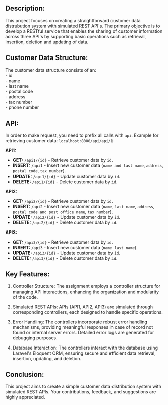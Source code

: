 ## Description:
This project focuses on creating a straightforward customer data distrubution system with simulated REST API's. The primary objective is to develop a RESTful service that enables the sharing of customer information across three API's by supporting basic operations such as retrieval, insertion, deletion and updating of data.

## Customer Data Structure:
The customer data structure consists of an: <br /> 
    - id <br />
    - name <br />
    - last name <br />
    - postal code <br /> 
    - address <br /> 
    - tax number <br />
    - phone number <br />

## API:
In order to make request, you need to prefix all calls with `api`.
Example for retrieving customer data: `localhost:8000/api/api/1`

**API1:**
- **GET:** `/api1/{id}` - Retrieve customer data by `id`.
- **INSERT:** `/api1` - Insert new customer data (`name and last name`, `address`, `postal code`, `tax number`).
- **UPDATE:** `/api1/{id}` - Update customer data by `id`.
- **DELETE:** `/api1/{id}` - Delete customer data by `id`.

**API2:**
- **GET:** `/api2/{id}` - Retrieve customer data by `id`.
- **INSERT:** `/api2` - Insert new customer data (`name`, `last name`, `address`, `postal code and post office name`, `tax number`).
- **UPDATE:** `/api2/{id}` - Update customer data by `id`.
- **DELETE:** `/api2/{id}` - Delete customer data by `id`.

**API3:**
- **GET:** `/api3/{id}` - Retrieve customer data by `id`.
- **INSERT:** `/api3` - Insert new customer data (`name_last name`).
- **UPDATE:** `/api3/{id}` - Update customer data by `id`.
- **DELETE:** `/api3/{id}` - Delete customer data by `id`.

## Key Features:
1. Controller Structure: The assignment employs a controller structure for managing API interactions, enhancing the organization and modularity of the code.

2. Simulated REST APIs: APIs (API1, API2, API3) are simulated through corresponding controllers, each designed to handle specific operations.

3. Error Handling: The controllers incorporate robust error handling mechanisms, providing meaningful responses in case of record not found or internal server errors. Detailed error logs are generated for debugging purposes.

4. Database Interaction: The controllers interact with the database using Laravel's Eloquent ORM, ensuring secure and efficient data retrieval, insertion, updating, and deletion.
   
## Conclusion: 
This project aims to create a simple customer data distribution system with simulated REST APIs. Your contributions, feedback, and suggestions are highly appreciated.
